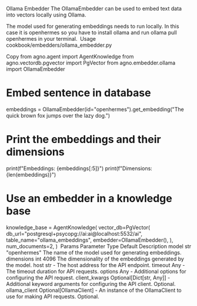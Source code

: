 Ollama Embedder
The OllamaEmbedder can be used to embed text data into vectors locally using Ollama.

The model used for generating embeddings needs to run locally. In this case it is openhermes so you have to install ollama and run ollama pull openhermes in your terminal.
​
Usage
cookbook/embedders/ollama_embedder.py

Copy
from agno.agent import AgentKnowledge
from agno.vectordb.pgvector import PgVector
from agno.embedder.ollama import OllamaEmbedder

# Embed sentence in database
embeddings = OllamaEmbedder(id="openhermes").get_embedding("The quick brown fox jumps over the lazy dog.")

# Print the embeddings and their dimensions
print(f"Embeddings: {embeddings[:5]}")
print(f"Dimensions: {len(embeddings)}")

# Use an embedder in a knowledge base
knowledge_base = AgentKnowledge(
    vector_db=PgVector(
        db_url="postgresql+psycopg://ai:ai@localhost:5532/ai",
        table_name="ollama_embeddings",
        embedder=OllamaEmbedder(),
    ),
    num_documents=2,
)
​
Params
Parameter	Type	Default	Description
model	str	"openhermes"	The name of the model used for generating embeddings.
dimensions	int	4096	The dimensionality of the embeddings generated by the model.
host	str	-	The host address for the API endpoint.
timeout	Any	-	The timeout duration for API requests.
options	Any	-	Additional options for configuring the API request.
client_kwargs	Optional[Dict[str, Any]]	-	Additional keyword arguments for configuring the API client. Optional.
ollama_client	Optional[OllamaClient]	-	An instance of the OllamaClient to use for making API requests. Optional.